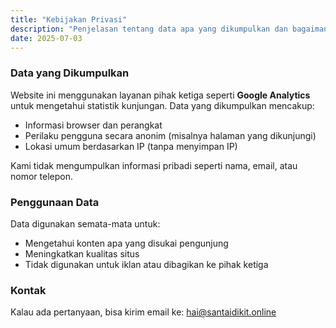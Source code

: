```yaml
---
title: "Kebijakan Privasi"
description: "Penjelasan tentang data apa yang dikumpulkan dan bagaimana cara penggunaannya."
date: 2025-07-03
---
```


### Data yang Dikumpulkan

Website ini menggunakan layanan pihak ketiga seperti **Google Analytics** untuk mengetahui statistik kunjungan. Data yang dikumpulkan mencakup:

- Informasi browser dan perangkat
- Perilaku pengguna secara anonim (misalnya halaman yang dikunjungi)
- Lokasi umum berdasarkan IP (tanpa menyimpan IP)

Kami tidak mengumpulkan informasi pribadi seperti nama, email, atau nomor telepon.

### Penggunaan Data

Data digunakan semata-mata untuk:

- Mengetahui konten apa yang disukai pengunjung
- Meningkatkan kualitas situs
- Tidak digunakan untuk iklan atau dibagikan ke pihak ketiga

### Kontak

Kalau ada pertanyaan, bisa kirim email ke: [hai@santaidikit.online](mailto:hai@santaidikit.online)

